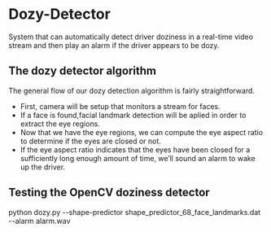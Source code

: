 # Dozy-Detector
System that can automatically detect driver doziness in a real-time video stream and then play an alarm if the driver appears to be dozy.

## The dozy detector algorithm
The general flow of our dozy detection algorithm is fairly straightforward.

* First, camera will be setup that monitors a stream for faces.
* If a face is found,facial landmark detection will be aplied in order to extract the eye regions.
* Now that we have the eye regions, we can compute the eye aspect ratio to determine if the eyes are closed or not.
* If the eye aspect ratio indicates that the eyes have been closed for a sufficiently long enough amount of time, we’ll sound an alarm to wake up the driver.

## Testing the OpenCV doziness detector
python dozy.py \--shape-predictor shape_predictor_68_face_landmarks.dat \--alarm alarm.wav

